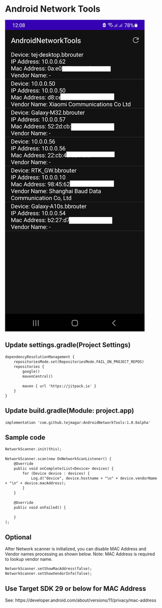 # Android Network Tools

![Android Network Tools by Tej Magar](screenshot.jpg)

## Update settings.gradle(Project Settings)

```
dependencyResolutionManagement {
    repositoriesMode.set(RepositoriesMode.FAIL_ON_PROJECT_REPOS)
    repositories {
        google()
        mavenCentral()

        maven { url 'https://jitpack.io' }
    }
}
```

## Update build.gradle(Module: project.app)
```
implementation 'com.github.tejmagar:AndroidNetworkTools:1.0.0alpha'
```

## Sample code

```
NetworkScanner.init(this);

NetworkScanner.scan(new OnNetworkScanListener() {
    @Override
    public void onComplete(List<Device> devices) {
        for (Device device : devices) {
            Log.d("device", device.hostname + "\n" + device.vendorName + "\n" + device.macAddress);
        }
    }

    @Override
    public void onFailed() {

    }
);
```

## Optional

<p>After Network scanner is initialized, you can disable MAC Address and Vendor names processing
as shown below.
Note: MAC Address is required to lookup vendor name.</p>

```
NetworkScanner.setShowMacAddress(false);
NetworkScanner.setShowVendorInfo(false);
```

## 

## Use Target SDK 29 or below for MAC Address
<p>See: https://developer.android.com/about/versions/11/privacy/mac-address
